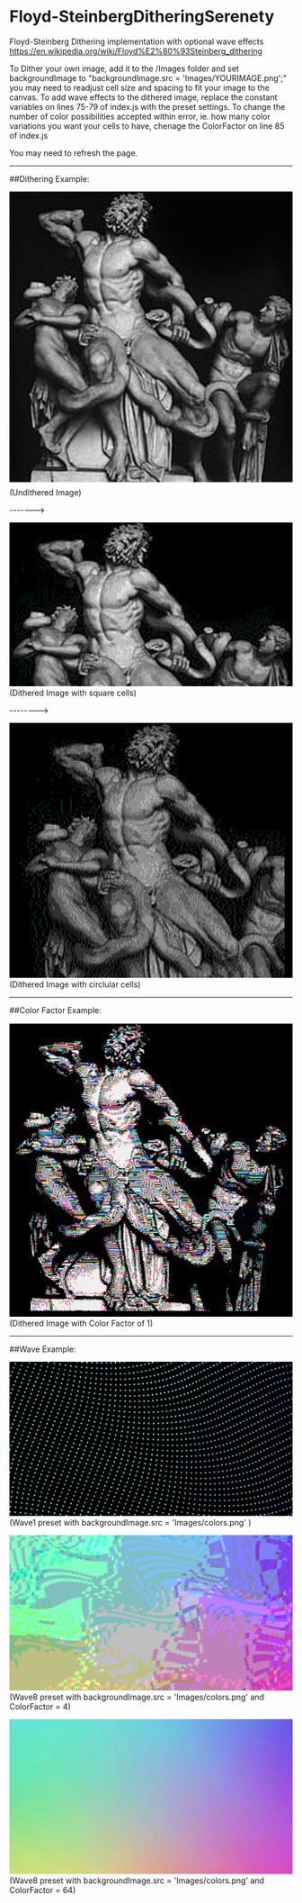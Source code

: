 # Floyd-SteinbergDitheringSerenety
Floyd-Steinberg Dithering implementation with optional wave effects
https://en.wikipedia.org/wiki/Floyd%E2%80%93Steinberg_dithering


To Dither your own image, add it to the /Images folder and set backgroundImage to "backgroundImage.src = 'Images/YOURIMAGE.png';" you may need to readjust cell size and spacing to fit your image to the canvas.
To add wave effects to the dithered image, replace the constant variables on lines 75-79 of index.js with the preset settings.
To change the number of color possibilities accepted within error, ie. how many color variations you want your cells to have, chenage the ColorFactor on line 85 of index.js

You may need to refresh the page.

------------------------------------------
##Dithering Example:

![UnditheredRomanStatue](README_Images/UnditheredImageRomanStatue.png) (Undithered Image)

------->

![DitheredRomanStatueSquare](README_Images/DitheredImageSquarePixels.png) (Dithered Image with square cells)

-------->

![DitheredRomanStatueCircle](README_Images/DitheredImageCirclePixels.png) (Dithered Image with circlular cells)


------------------------------------------
##Color Factor Example:

![DitheredRomanStatueColorFactor1](README_Images/DitheredImageColorFactor1.png) (Dithered Image with Color Factor of 1)

------------------------------------------
##Wave Example:

![Wave1](README_Images/WaveWithBlackSpace.png) (Wave1 preset with backgroundImage.src = 'Images/colors.png' )

![Wave8CF4](README_Images/Wave8ColorFactor4.png) (Wave8 preset with backgroundImage.src = 'Images/colors.png' and ColorFactor = 4)

![Wave8CF64](README_Images/Wave8ColorFactor64.png) (Wave8 preset with backgroundImage.src = 'Images/colors.png' and ColorFactor = 64)